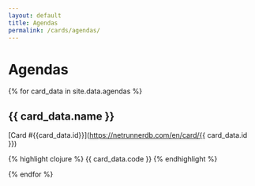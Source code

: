 ```yaml
---
layout: default
title: Agendas
permalink: /cards/agendas/
---
```


# Agendas

{% for card_data in site.data.agendas %}

## {{ card_data.name }}

[Card #{{card_data.id}}](https://netrunnerdb.com/en/card/{{ card_data.id }})

{% highlight clojure %}
{{ card_data.code }}
{% endhighlight %}

{% endfor %}
